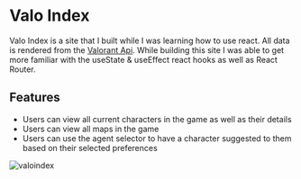 # Valo Index

Valo Index is a site that I built while I was learning how to use react. All data is rendered from the [Valorant Api](https://valorant-api.com/). While building this site I was able to get more familiar with the useState & useEffect react hooks as well as React Router.

## Features
- Users can view all current characters in the game as well as their details
- Users can view all maps in the game
- Users can use the agent selector to have a character suggested to them based on their selected preferences

![valoindex](https://user-images.githubusercontent.com/59781087/136277323-ad436eae-fe5e-44df-8b43-e342a00761bc.PNG)
